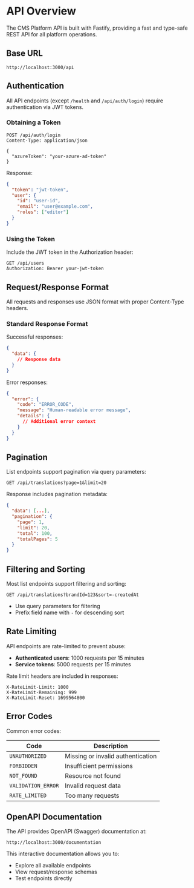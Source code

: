# API Overview

The CMS Platform API is built with Fastify, providing a fast and type-safe REST API for all platform operations.

## Base URL

```
http://localhost:3000/api
```

## Authentication

All API endpoints (except `/health` and `/api/auth/login`) require authentication via JWT tokens.

### Obtaining a Token

```http
POST /api/auth/login
Content-Type: application/json

{
  "azureToken": "your-azure-ad-token"
}
```

Response:
```json
{
  "token": "jwt-token",
  "user": {
    "id": "user-id",
    "email": "user@example.com",
    "roles": ["editor"]
  }
}
```

### Using the Token

Include the JWT token in the Authorization header:

```http
GET /api/users
Authorization: Bearer your-jwt-token
```

## Request/Response Format

All requests and responses use JSON format with proper Content-Type headers.

### Standard Response Format

Successful responses:
```json
{
  "data": {
    // Response data
  }
}
```

Error responses:
```json
{
  "error": {
    "code": "ERROR_CODE",
    "message": "Human-readable error message",
    "details": {
      // Additional error context
    }
  }
}
```

## Pagination

List endpoints support pagination via query parameters:

```http
GET /api/translations?page=1&limit=20
```

Response includes pagination metadata:
```json
{
  "data": [...],
  "pagination": {
    "page": 1,
    "limit": 20,
    "total": 100,
    "totalPages": 5
  }
}
```

## Filtering and Sorting

Most list endpoints support filtering and sorting:

```http
GET /api/translations?brandId=123&sort=-createdAt
```

- Use query parameters for filtering
- Prefix field name with `-` for descending sort

## Rate Limiting

API endpoints are rate-limited to prevent abuse:
- **Authenticated users**: 1000 requests per 15 minutes
- **Service tokens**: 5000 requests per 15 minutes

Rate limit headers are included in responses:
```
X-RateLimit-Limit: 1000
X-RateLimit-Remaining: 999
X-RateLimit-Reset: 1699564800
```

## Error Codes

Common error codes:

| Code | Description |
|------|-------------|
| `UNAUTHORIZED` | Missing or invalid authentication |
| `FORBIDDEN` | Insufficient permissions |
| `NOT_FOUND` | Resource not found |
| `VALIDATION_ERROR` | Invalid request data |
| `RATE_LIMITED` | Too many requests |

## OpenAPI Documentation

The API provides OpenAPI (Swagger) documentation at:

```
http://localhost:3000/documentation
```

This interactive documentation allows you to:
- Explore all available endpoints
- View request/response schemas
- Test endpoints directly